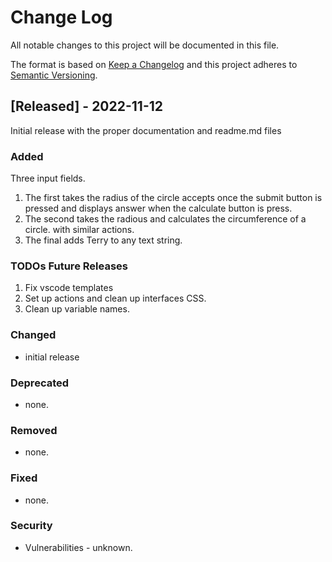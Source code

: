 # Change Log

All notable changes to this project will be documented in this file.

The format is based on [Keep a Changelog](http://keepachangelog.com/)
and this project adheres to [Semantic Versioning](http://semver.org/).

## [Released] - 2022-11-12

Initial release with the proper documentation and readme.md files

### Added


Three input fields. 

1. The first takes the radius of the circle accepts once the submit button is pressed and displays answer when the calculate button is press.
2. The second takes the radious and calculates the circumference of a circle. with similar actions.
3. The final adds Terry to any text string.

### TODOs Future Releases

1. Fix vscode templates
2. Set up actions and clean up interfaces CSS.
3. Clean up variable names.


### Changed

- initial release

### Deprecated

- none.

### Removed

- none.

### Fixed

- none.

### Security

- Vulnerabilities - unknown.
